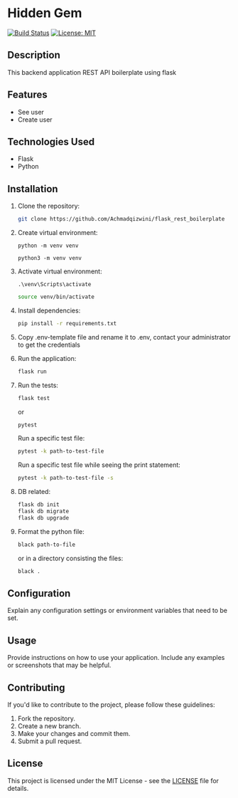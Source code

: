 # Hidden Gem

[![Build Status](https://travis-ci.org/your-username/your-repo.svg?branch=master)](https://travis-ci.org/your-username/your-repo)
[![License: MIT](https://img.shields.io/badge/License-MIT-yellow.svg)](https://opensource.org/licenses/MIT)

## Description

This backend application REST API boilerplate using flask

## Features

- See user
- Create user

## Technologies Used

- Flask
- Python

## Installation

1. Clone the repository:

   ```bash
   git clone https://github.com/Achmadqizwini/flask_rest_boilerplate
   ```

2. Create virtual environment:

   ```windows
   python -m venv venv
   ```

   ```linux
   python3 -m venv venv
   ```

3. Activate virtual environment:

   ```windows
   .\venv\Scripts\activate
   ```

   ```bash
   source venv/bin/activate
   ```

4. Install dependencies:

   ```bash
   pip install -r requirements.txt
   ```

5. Copy .env-template file and rename it to .env, contact your administrator to get the credentials

6. Run the application:

   ```bash
   flask run
   ```

7. Run the tests:

   ```bash
   flask test
   ```

   or

   ```bash
   pytest
   ```

   Run a specific test file:

   ```bash
   pytest -k path-to-test-file
   ```

   Run a specific test file while seeing the print statement:

   ```bash
   pytest -k path-to-test-file -s
   ```

8. DB related:

   ```bash
   flask db init
   flask db migrate
   flask db upgrade
   ```

9. Format the python file:

   ```bash
   black path-to-file
   ```

   or in a directory consisting the files:

   ```bash
   black .
   ```

## Configuration

Explain any configuration settings or environment variables that need to be set.

## Usage

Provide instructions on how to use your application. Include any examples or screenshots that may be helpful.

## Contributing

If you'd like to contribute to the project, please follow these guidelines:

1. Fork the repository.
2. Create a new branch.
3. Make your changes and commit them.
4. Submit a pull request.

## License

This project is licensed under the MIT License - see the [LICENSE](LICENSE) file for details.
